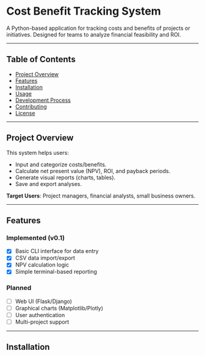 # Cost Benefit Tracking System

A Python-based application for tracking costs and benefits of projects or initiatives. Designed for teams to analyze financial feasibility and ROI.

---

## Table of Contents
- [Project Overview](#project-overview)
- [Features](#features)
- [Installation](#installation)
- [Usage](#usage)
- [Development Process](#development-process)
- [Contributing](#contributing)
- [License](#license)

---

## Project Overview
This system helps users:
- Input and categorize costs/benefits.
- Calculate net present value (NPV), ROI, and payback periods.
- Generate visual reports (charts, tables).
- Save and export analyses.

**Target Users**: Project managers, financial analysts, small business owners.

---

## Features
### Implemented (v0.1)
- [x] Basic CLI interface for data entry
- [x] CSV data import/export
- [x] NPV calculation logic
- [x] Simple terminal-based reporting

### Planned
- [ ] Web UI (Flask/Django)
- [ ] Graphical charts (Matplotlib/Plotly)
- [ ] User authentication
- [ ] Multi-project support

---

## Installation
